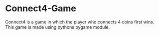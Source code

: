 # Connect4-Game
Connect4 is a game in which the player who connects 4 coins first wins. This game is made using pythons pygame module.
